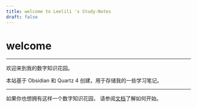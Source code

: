 ```yaml
---
title: welcome to Leelili 's Study-Notes
draft: false
---
```



# welcome

---

欢迎来到我的数字知识花园。

本站基于 Obsidian 和 Quartz 4 创建，用于存储我的一些学习笔记。

---

如果你也想拥有这样一个数字知识花园，
请参阅[文档](https://quartz.jzhao.xyz)了解如何开始。
